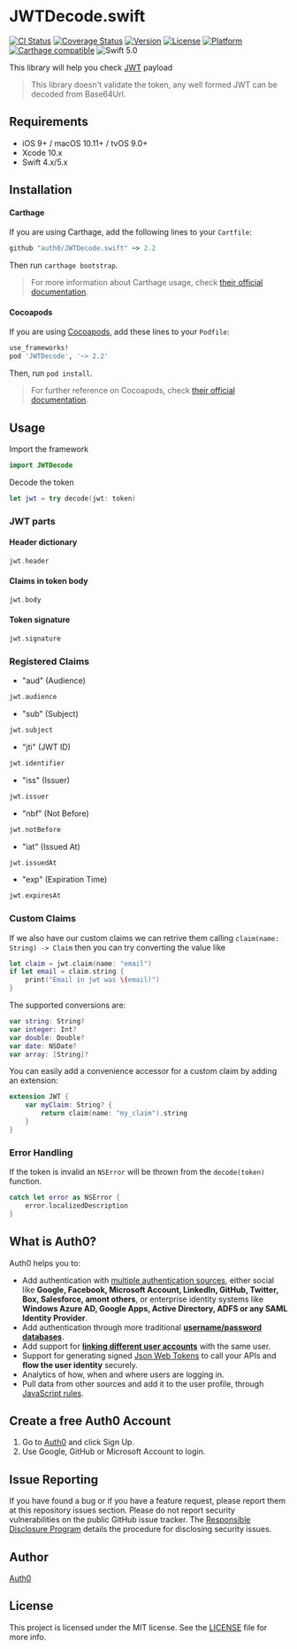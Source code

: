 # JWTDecode.swift

[![CI Status](http://img.shields.io/travis/auth0/JWTDecode.swift.svg?style=flat-square)](https://travis-ci.org/auth0/JWTDecode.swift)
[![Coverage Status](https://img.shields.io/codecov/c/github/auth0/JWTDecode.swift/master.svg?style=flat-square)](https://codecov.io/github/auth0/JWTDecode.swift)
[![Version](https://img.shields.io/cocoapods/v/JWTDecode.svg?style=flat-square)](http://cocoadocs.org/docsets/JWTDecode)
[![License](https://img.shields.io/cocoapods/l/JWTDecode.svg?style=flat-square)](http://cocoadocs.org/docsets/JWTDecode)
[![Platform](https://img.shields.io/cocoapods/p/JWTDecode.svg?style=flat-square)](http://cocoadocs.org/docsets/JWTDecode)
[![Carthage compatible](https://img.shields.io/badge/Carthage-compatible-4BC51D.svg?style=flat-square)](https://github.com/Carthage/Carthage)
![Swift 5.0](https://img.shields.io/badge/Swift-5.0-orange.svg?style=flat-square)

This library will help you check [JWT](http://jwt.io/) payload

> This library doesn't validate the token, any well formed JWT can be decoded from Base64Url.

## Requirements

- iOS 9+ / macOS 10.11+ / tvOS 9.0+ 
- Xcode 10.x
- Swift 4.x/5.x

## Installation

#### Carthage

If you are using Carthage, add the following lines to your `Cartfile`:

```ruby
github "auth0/JWTDecode.swift" ~> 2.2
```

Then run `carthage bootstrap`.

> For more information about Carthage usage, check [their official documentation](https://github.com/Carthage/Carthage#if-youre-building-for-ios-tvos-or-watchos).

#### Cocoapods

If you are using [Cocoapods](https://cocoapods.org/), add these lines to your `Podfile`:

```ruby
use_frameworks!
pod 'JWTDecode', '~> 2.2'
```

Then, run `pod install`.

> For further reference on Cocoapods, check [their official documentation](http://guides.cocoapods.org/using/getting-started.html).

## Usage

Import the framework

```swift
import JWTDecode
```

Decode the token

```swift
let jwt = try decode(jwt: token)    
```

### JWT parts

#### Header dictionary

```swift
jwt.header
```

#### Claims in token body

```swift
jwt.body
```

#### Token signature
```swift
jwt.signature
```

### Registered Claims

* "aud" (Audience)
```swift
jwt.audience
```
* "sub" (Subject)
```swift
jwt.subject
```
* "jti" (JWT ID)
```swift
jwt.identifier
```
* "iss" (Issuer)
```swift
jwt.issuer
```
* "nbf" (Not Before)
```swift
jwt.notBefore
```
* "iat" (Issued At)
```swift
jwt.issuedAt
```
* "exp" (Expiration Time)
```swift
jwt.expiresAt
```

### Custom Claims
If we also have our custom claims we can retrive them calling `claim(name: String) -> Claim` then you can try converting the value like

```swift
let claim = jwt.claim(name: "email")
if let email = claim.string {
    print("Email in jwt was \(email)")
}
```

The supported conversions are:

```swift
var string: String?
var integer: Int?
var double: Double?
var date: NSDate?
var array: [String]?
```

You can easily add a convenience accessor for a custom claim by adding an extension:

```swift
extension JWT {
    var myClaim: String? {
        return claim(name: "my_claim").string
    }
}
```

### Error Handling
If the token is invalid an `NSError` will be thrown from the `decode(token)` function.
```swift
catch let error as NSError {
    error.localizedDescription
}
```

## What is Auth0?

Auth0 helps you to:

* Add authentication with [multiple authentication sources](https://docs.auth0.com/identityproviders), either social like **Google, Facebook, Microsoft Account, LinkedIn, GitHub, Twitter, Box, Salesforce, amont others**, or enterprise identity systems like **Windows Azure AD, Google Apps, Active Directory, ADFS or any SAML Identity Provider**.
* Add authentication through more traditional **[username/password databases](https://docs.auth0.com/mysql-connection-tutorial)**.
* Add support for **[linking different user accounts](https://docs.auth0.com/link-accounts)** with the same user.
* Support for generating signed [Json Web Tokens](https://docs.auth0.com/jwt) to call your APIs and **flow the user identity** securely.
* Analytics of how, when and where users are logging in.
* Pull data from other sources and add it to the user profile, through [JavaScript rules](https://docs.auth0.com/rules).

## Create a free Auth0 Account

1. Go to [Auth0](https://auth0.com) and click Sign Up.
2. Use Google, GitHub or Microsoft Account to login.

## Issue Reporting

If you have found a bug or if you have a feature request, please report them at this repository issues section. Please do not report security vulnerabilities on the public GitHub issue tracker. The [Responsible Disclosure Program](https://auth0.com/whitehat) details the procedure for disclosing security issues.

## Author

[Auth0](auth0.com)

## License

This project is licensed under the MIT license. See the [LICENSE](LICENSE.txt) file for more info.
